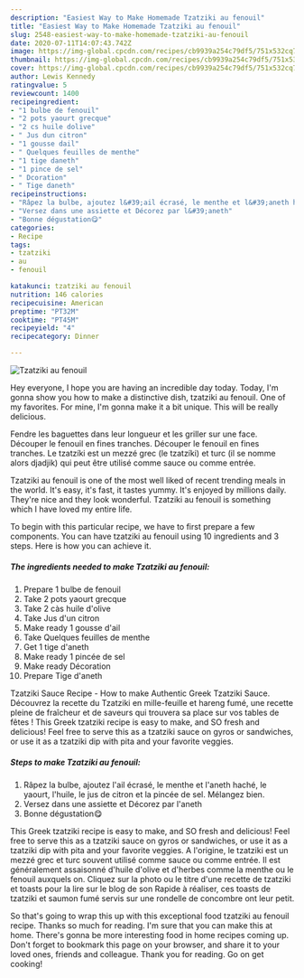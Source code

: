 ```yaml
---
description: "Easiest Way to Make Homemade Tzatziki au fenouil"
title: "Easiest Way to Make Homemade Tzatziki au fenouil"
slug: 2548-easiest-way-to-make-homemade-tzatziki-au-fenouil
date: 2020-07-11T14:07:43.742Z
image: https://img-global.cpcdn.com/recipes/cb9939a254c79df5/751x532cq70/tzatziki-au-fenouil-photo-principale-de-la-recette.jpg
thumbnail: https://img-global.cpcdn.com/recipes/cb9939a254c79df5/751x532cq70/tzatziki-au-fenouil-photo-principale-de-la-recette.jpg
cover: https://img-global.cpcdn.com/recipes/cb9939a254c79df5/751x532cq70/tzatziki-au-fenouil-photo-principale-de-la-recette.jpg
author: Lewis Kennedy
ratingvalue: 5
reviewcount: 1400
recipeingredient:
- "1 bulbe de fenouil"
- "2 pots yaourt grecque"
- "2 cs huile dolive"
- " Jus dun citron"
- "1 gousse dail"
- " Quelques feuilles de menthe"
- "1 tige daneth"
- "1 pince de sel"
- " Dcoration"
- " Tige daneth"
recipeinstructions:
- "Râpez la bulbe, ajoutez l&#39;ail écrasé, le menthe et l&#39;aneth haché, le yaourt, l&#39;huile, le jus de citron et la pincée de sel. Mélangez bien."
- "Versez dans une assiette et Décorez par l&#39;aneth"
- "Bonne dégustation😋"
categories:
- Recipe
tags:
- tzatziki
- au
- fenouil

katakunci: tzatziki au fenouil 
nutrition: 146 calories
recipecuisine: American
preptime: "PT32M"
cooktime: "PT45M"
recipeyield: "4"
recipecategory: Dinner

---
```



![Tzatziki au fenouil](https://img-global.cpcdn.com/recipes/cb9939a254c79df5/751x532cq70/tzatziki-au-fenouil-photo-principale-de-la-recette.jpg)

Hey everyone, I hope you are having an incredible day today. Today, I'm gonna show you how to make a distinctive dish, tzatziki au fenouil. One of my favorites. For mine, I'm gonna make it a bit unique. This will be really delicious.

Fendre les baguettes dans leur longueur et les griller sur une face. Découper le fenouil en fines tranches. Découper le fenouil en fines tranches. Le tzatzíki est un mezzé grec (le tzatzíki) et turc (il se nomme alors djadjik) qui peut être utilisé comme sauce ou comme entrée.

Tzatziki au fenouil is one of the most well liked of recent trending meals in the world. It's easy, it's fast, it tastes yummy. It's enjoyed by millions daily. They're nice and they look wonderful. Tzatziki au fenouil is something which I have loved my entire life.


To begin with this particular recipe, we have to first prepare a few components. You can have tzatziki au fenouil using 10 ingredients and 3 steps. Here is how you can achieve it.

<!--inarticleads1-->

##### The ingredients needed to make Tzatziki au fenouil:

1. Prepare 1 bulbe de fenouil
1. Take 2 pots yaourt grecque
1. Take 2 càs huile d&#39;olive
1. Take  Jus d&#39;un citron
1. Make ready 1 gousse d&#39;ail
1. Take  Quelques feuilles de menthe
1. Get 1 tige d&#39;aneth
1. Make ready 1 pincée de sel
1. Make ready  Décoration
1. Prepare  Tige d&#39;aneth


Tzatziki Sauce Recipe - How to make Authentic Greek Tzatziki Sauce. Découvrez la recette du Tzatziki en mille-feuille et hareng fumé, une recette pleine de fraîcheur et de saveurs qui trouvera sa place sur vos tables de fêtes ! This Greek tzatziki recipe is easy to make, and SO fresh and delicious! Feel free to serve this as a tzatziki sauce on gyros or sandwiches, or use it as a tzatziki dip with pita and your favorite veggies. 

<!--inarticleads2-->

##### Steps to make Tzatziki au fenouil:

1. Râpez la bulbe, ajoutez l&#39;ail écrasé, le menthe et l&#39;aneth haché, le yaourt, l&#39;huile, le jus de citron et la pincée de sel. Mélangez bien.
1. Versez dans une assiette et Décorez par l&#39;aneth
1. Bonne dégustation😋


This Greek tzatziki recipe is easy to make, and SO fresh and delicious! Feel free to serve this as a tzatziki sauce on gyros or sandwiches, or use it as a tzatziki dip with pita and your favorite veggies. A l&#39;origine, le tzatziki est un mezzé grec et turc souvent utilisé comme sauce ou comme entrée. Il est généralement assaisonné d&#39;huile d&#39;olive et d&#39;herbes comme la menthe ou le fenouil auxquels on. Cliquez sur la photo ou le titre d&#39;une recette de tzatziki et toasts pour la lire sur le blog de son Rapide à réaliser, ces toasts de tzatziki et saumon fumé servis sur une rondelle de concombre ont leur petit. 

So that's going to wrap this up with this exceptional food tzatziki au fenouil recipe. Thanks so much for reading. I'm sure that you can make this at home. There's gonna be more interesting food in home recipes coming up. Don't forget to bookmark this page on your browser, and share it to your loved ones, friends and colleague. Thank you for reading. Go on get cooking!
